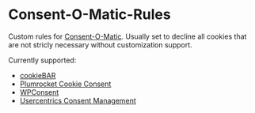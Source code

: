 # Consent-O-Matic-Rules

Custom rules for [Consent-O-Matic](https://consentomatic.au.dk/). Usually set to decline all cookies that are not stricly necessary without customization support.

Currently supported:
- [cookieBAR](https://cookie-bar.eu/)
- [Plumrocket Cookie Consent](https://plumrocket.com/magento-cookie-consent)
- [WPConsent](https://wpconsent.com/)
- [Usercentrics Consent Management](https://usercentrics.com)
